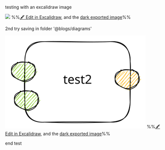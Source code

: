 testing with an excalidraw image

![](../Excalidraw/2023-09-19-Test%202023-09-19%2011.46.18.excalidraw.svg)
%%[🖋 Edit in Excalidraw](../Excalidraw/2023-09-19-Test%202023-09-19%2011.46.18.excalidraw.md), and the [dark exported image](../Excalidraw/2023-09-19-Test%202023-09-19%2011.46.18.excalidraw.dark.svg)%%


2nd try saving in folder '@blogs/diagrams'

![](diagrams/2023-09-19-Test%202023-09-19%2011.50.16.excalidraw.svg)
%%[🖋 Edit in Excalidraw](diagrams/2023-09-19-Test%202023-09-19%2011.50.16.excalidraw.md), and the [dark exported image](diagrams/2023-09-19-Test%202023-09-19%2011.50.16.excalidraw.dark.svg)%%

end test


